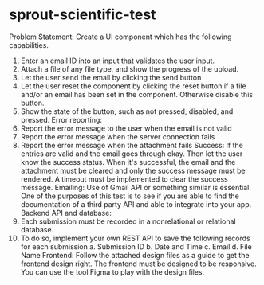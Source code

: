 # sprout-scientific-test

Problem Statement:
Create a UI component which has the following capabilities.
1. Enter an email ID into an input that validates the user input.
2. Attach a file of any file type, and show the progress of the upload.
3. Let the user send the email by clicking the send button
4. Let the user reset the component by clicking the reset button if a file and/or an email has
been set in the component. Otherwise disable this button.
5. Show the state of the button, such as not pressed, disabled, and pressed.
Error reporting:
1. Report the error message to the user when the email is not valid
2. Report the error message when the server connection fails
3. Report the error message when the attachment fails
Success:
If the entries are valid and the email goes through okay. Then let the user know the success
status. When it's successful, the email and the attachment must be cleared and only the
success message must be rendered. A timeout must be implemented to clear the success
message.
Emailing:
Use of Gmail API or something similar is essential. One of the purposes of this test is to see if
you are able to find the documentation of a third party API and able to integrate into your app.
Backend API and database:
1. Each submission must be recorded in a nonrelational or relational database.
2. To do so, implement your own REST API to save the following records for each
submission
a. Submission ID
b. Date and Time
c. Email
d. File Name
Frontend:
Follow the attached design files as a guide to get the frontend design right. The frontend must
be designed to be responsive. You can use the tool Figma to play with the design files.
